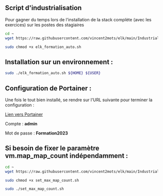 ## Script d'industrialisation
Pour gagner du temps lors de l'installation de la stack complète (avec les exercices) sur les postes des stagiaires

``` sh
cd ~
wget https://raw.githubusercontent.com/vincent2mots/elk/main/Industrialisation/elk_formation_auto.sh -O elk_formation_auto.sh
```

``` sh
sudo chmod +x elk_formation_auto.sh
```

## Installation sur un environnement :
``` sh
sudo ./elk_formation_auto.sh ${HOME} ${USER}
```

## Configuration de Portainer :
Une fois le tout bien installé, se rendre sur l'URL suivante pour terminer la configuration :

[Lien vers Portainer](https://localhost:9443)


Compte : **admin**

Mot de passe : **Formation2023**

## Si besoin de fixer le paramètre vm.map_map_count indépendamment :

``` sh
cd ~
wget https://raw.githubusercontent.com/vincent2mots/elk/main/Industrialisation/set_max_map_count.sh -O set_max_map_count.sh
```

``` sh
sudo chmod +x set_max_map_count.sh
```

``` sh
sudo ./set_max_map_count.sh
```